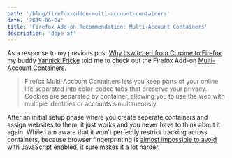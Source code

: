 ```yaml
---
path: '/blog/firefox-addon-multi-account-containers'
date: '2019-06-04'
title: 'Firefox Add-on Recommendation: Multi-Account Containers'
description: 'dope af'
---
```


As a response to my previous post [Why I switched from Chrome to Firefox](/blog/switch-to-firefox) my buddy [Yannick Fricke](https://twitter.com/YannickFricke) told me to check out the Firefox Add-on [Multi-Account Containers](https://addons.mozilla.org/en-US/firefox/addon/multi-account-containers/).

> Firefox Multi-Account Containers lets you keep parts of your online life separated into color-coded tabs that preserve your privacy. Cookies are separated by container, allowing you to use the web with multiple identities or accounts simultaneously.

After an initial setup phase where you create seperate containers and assign websites to them, it just works and you never have to think about it again. While I am aware that it won't perfectly restrict tracking across containers, because browser fingerprinting is [almost impossible to avoid](http://jcarlosnorte.com/security/2016/03/06/advanced-tor-browser-fingerprinting.html) with JavaScript enabled, it sure makes it a lot harder.
